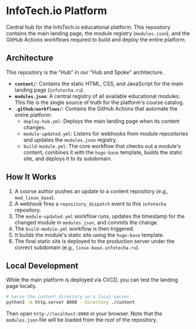 # InfoTech.io Platform

Central hub for the InfoTech.io educational platform. This repository contains the main landing page, the module registry (`modules.json`), and the GitHub Actions workflows required to build and deploy the entire platform.

## Architecture

This repository is the "Hub" in our "Hub and Spoke" architecture.

- **`content/`**: Contains the static HTML, CSS, and JavaScript for the main landing page (`infotecha.ru`).
- **`modules.json`**: A central registry of all available educational modules. This file is the single source of truth for the platform's course catalog.
- **`.github/workflows/`**: Contains the GitHub Actions that automate the entire platform:
    - `deploy-hub.yml`: Deploys the main landing page when its content changes.
    - `module-updated.yml`: Listens for webhooks from module repositories and updates the `modules.json` registry.
    - `build-module.yml`: The core workflow that checks out a module's content, combines it with the `hugo-base` template, builds the static site, and deploys it to its subdomain.

## How It Works

1.  A course author pushes an update to a content repository (e.g., `mod_linux_base`).
2.  A webhook fires a `repository_dispatch` event to this `infotecha` repository.
3.  The `module-updated.yml` workflow runs, updates the timestamp for the changed module in `modules.json`, and commits the change.
4.  The `build-module.yml` workflow is then triggered.
5.  It builds the module's static site using the `hugo-base` template.
6.  The final static site is deployed to the production server under the correct subdomain (e.g., `linux-base.infotecha.ru`).

## Local Development

While the main platform is deployed via CI/CD, you can test the landing page locally.

```bash
# Serve the content directory on a local server
python3 -m http.server 8000 --directory ./content
```

Then open `http://localhost:8000` in your browser. Note that the `modules.json` file will be loaded from the root of the repository.
